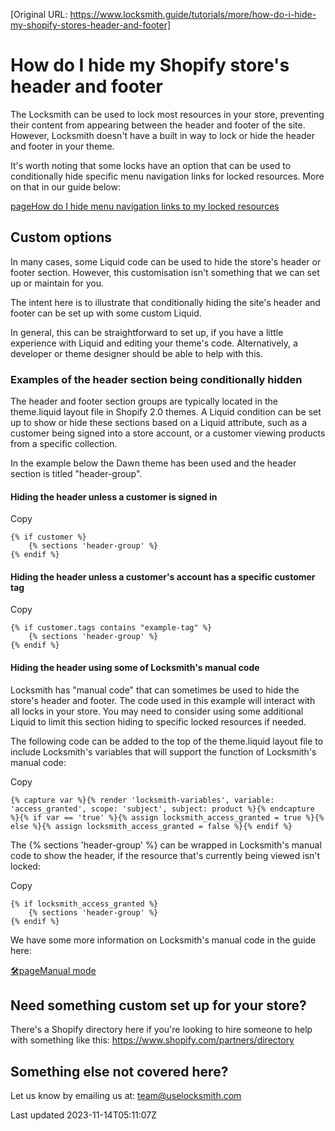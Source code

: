 [Original URL: https://www.locksmith.guide/tutorials/more/how-do-i-hide-my-shopify-stores-header-and-footer]

# How do I hide my Shopify store's header and footer

The Locksmith can be used to lock most resources in your store, preventing their content from appearing between the header and footer of the site. However, Locksmith doesn't have a built in way to lock or hide the header and footer in your theme.

It's worth noting that some locks have an option that can be used to conditionally hide specific menu navigation links for locked resources. More on that in our guide below:

[pageHow do I hide menu navigation links to my locked resources](/faqs/more/how-do-i-hide-menu-navigation-links-to-my-locked-resources)
## Custom options

In many cases, some Liquid code can be used to hide the store's header or footer section. However, this customisation isn't something that we can set up or maintain for you.

The intent here is to illustrate that conditionally hiding the site's header and footer can be set up with some custom Liquid.

In general, this can be straightforward to set up, if you have a little experience with Liquid and editing your theme's code. Alternatively, a developer or theme designer should be able to help with this.

### Examples of the header section being conditionally hidden

The header and footer section groups are typically located in the theme.liquid layout file in Shopify 2.0 themes. A Liquid condition can be set up to show or hide these sections based on a Liquid attribute, such as a customer being signed into a store account, or a customer viewing products from a specific collection.

In the example below the Dawn theme has been used and the header section is titled "header-group".

#### Hiding the header unless a customer is signed in

Copy

    {% if customer %}
        {% sections 'header-group' %}
    {% endif %}

#### Hiding the header unless a customer's account has a specific customer tag

Copy

    {% if customer.tags contains "example-tag" %}
        {% sections 'header-group' %}
    {% endif %}

#### Hiding the header using some of Locksmith's manual code

Locksmith has "manual code" that can sometimes be used to hide the store's header and footer. The code used in this example will interact with all locks in your store. You may need to consider using some additional Liquid to limit this section hiding to specific locked resources if needed.

The following code can be added to the top of the theme.liquid layout file to include Locksmith's variables that will support the function of Locksmith's manual code:

Copy

    {% capture var %}{% render 'locksmith-variables', variable: 'access_granted', scope: 'subject', subject: product %}{% endcapture %}{% if var == 'true' %}{% assign locksmith_access_granted = true %}{% else %}{% assign locksmith_access_granted = false %}{% endif %}

The {% sections 'header-group' %} can be wrapped in Locksmith's manual code to show the header, if the resource that's currently being viewed isn't locked:

Copy

    {% if locksmith_access_granted %}
        {% sections 'header-group' %}
    {% endif %}

We have some more information on Locksmith's manual code in the guide here:

[🛠️pageManual mode](/tutorials/more/manual-mode)
## Need something custom set up for your store?

There's a Shopify directory here if you're looking to hire someone to help with something like this: https://www.shopify.com/partners/directory

## Something else not covered here?

Let us know by emailing us at: team@uselocksmith.com

Last updated 2023-11-14T05:11:07Z